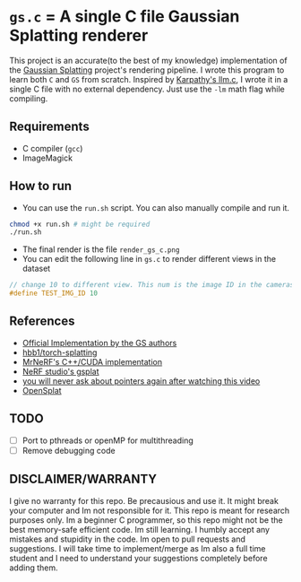 # `gs.c` = A single C file Gaussian Splatting renderer

This project is an accurate(to the best of my knowledge) implementation of the [Gaussian Splatting](https://repo-sam.inria.fr/fungraph/3d-gaussian-splatting/) project's rendering pipeline. I wrote this program to learn both `C` and `GS` from scratch. Inspired by [Karpathy's llm.c](https://github.com/karpathy/llm.c), I wrote it in a single C file with no external dependency. Just use the `-lm` math flag while compiling. 


## Requirements
- C compiler (`gcc`)
- ImageMagick

## How to run
- You can use the `run.sh` script. You can also manually compile and run it. 
```bash
chmod +x run.sh # might be required
./run.sh
```
- The final render is the file `render_gs_c.png`
- You can edit the following line in `gs.c` to render different views in the dataset
```c
// change 10 to different view. This num is the image ID in the cameras.json or the dataset
#define TEST_IMG_ID 10 
```
## References
- [Official Implementation by the GS authors](https://github.com/graphdeco-inria/gaussian-splatting/tree/main)
- [hbb1/torch-splatting](https://github.com/hbb1/torch-splatting)
- [MrNeRF's C++/CUDA implementation](https://github.com/MrNeRF/gaussian-splatting-cuda)
- [NeRF studio's gsplat](https://github.com/nerfstudio-project/gsplat/tree/bbc9e98fa9add8b355b91b69096ec3b1271a9f46)
- [you will never ask about pointers again after watching this video](https://www.youtube.com/watch?v=2ybLD6_2gKM)
- [OpenSplat](https://github.com/pierotofy/OpenSplat/blob/main/rasterizer/gsplat-cpu/gsplat_cpu.cpp)

## TODO
- [ ] Port to pthreads or openMP for multithreading
- [ ] Remove debugging code

## DISCLAIMER/WARRANTY
I give no warranty for this repo. Be precausious and use it. It might break your computer and Im not responsible for it. This repo is meant for research purposes only. Im a beginner C programmer, so this repo might not be the best memory-safe efficient code. Im still learning. I humbly accept any mistakes and stupidity in the code. Im open to pull requests and suggestions. I will take time to implement/merge as Im also a full time student and I need to understand your suggestions completely before adding them.